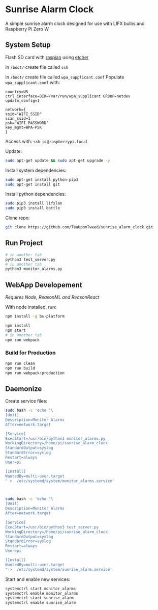 # Sunrise Alarm Clock

A simple sunrise alarm clock designed for use with LIFX bulbs and Raspberry Pi Zero W

## System Setup

Flash SD card with [raspian](https://www.raspberrypi.org/downloads/raspbian/) using [etcher](https://www.balena.io/etcher/)

In `/boot/` create file called `ssh`

In `/boot/` create file called `wpa_supplicant.conf`
Populate `wpa_supplicant.conf` with:
```
country=US
ctrl_interface=DIR=/var/run/wpa_supplicant GROUP=netdev
update_config=1

network={
ssid="WIFI_SSID"
scan_ssid=1
psk="WIFI_PASSWORD"
key_mgmt=WPA-PSK
}

```
Access with:
`ssh pi@raspberrypi.local`

Update:
```sh
sudo apt-get update && sudo apt-get upgrade -y
```

Install system dependencies:
```sh
sudo apt-get install python-pip3
sudo apt-get install git
```

Install python dependencies:
```sh
sudo pip3 install lifxlan
sudo pip3 install bottle
```

Clone repo:
```sh
git clone https://github.com/TeaUponTweed/sunrise_alarm_clock.git
```

## Run Project

```sh
# in another tab
python3 test_server.py
# in another tab
python3 monitor_alarms.py
```
## WebApp Developement

*Requires Node, ReasonML and ReasonReact*

With node installed, run:
```sh
npm install -g bs-platform
```

```sh
npm install
npm start
# in another tab
npm run webpack
```

### Build for Production

```sh
npm run clean
npm run build
npm run webpack:production
```

## Daemonize

Create service files:
```sh
sudo bash -c 'echo "\
[Unit]
Description=Monitor Alarms
After=network.target

[Service]
ExecStart=/usr/bin/python3 monitor_alarms.py
WorkingDirectory=/home/pi/sunrise_alarm_clock
StandardOutput=syslog
StandardError=syslog
Restart=always
User=pi

[Install]
WantedBy=multi-user.target
" >  /etc/systemd/system/monitor_alarms.service'



sudo bash -c 'echo "\
[Unit]
Description=Monitor Alarms
After=network.target

[Service]
ExecStart=/usr/bin/python3 test_server.py
WorkingDirectory=/home/pi/sunrise_alarm_clock
StandardOutput=syslog
StandardError=syslog
Restart=always
User=pi

[Install]
WantedBy=multi-user.target
" >  /etc/systemd/system/sunrise_alarm.service'
```

Start and enable new services:
```sh
systemctrl start monitor_alarms
systemctrl enable monitor_alarms
systemctrl start sunrise_alarm
systemctrl enable sunrise_alarm
```
